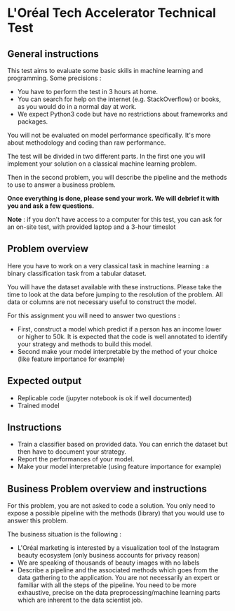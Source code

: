 # L'Oréal Tech Accelerator Technical Test

## General instructions

This test aims to evaluate some basic skills in machine learning and programming. Some precisions :
- You have to perform the test in 3 hours at home.
- You can search for help on the internet (e.g. StackOverflow) or books, as you would do in a normal day at work.
- We expect Python3 code but have no restrictions about frameworks and packages.

You will not be evaluated on model performance specifically. It's more about methodology and coding than raw performance.

The test will be divided in two different parts. In the first one you will implement your solution on a classical machine learning problem.

Then in the second problem, you will describe the pipeline and the methods to use to answer a business problem.

**Once everything is done, please send your work. We will debrief it with you and ask a few questions.** 

**Note** : if you don't have access to a computer for this test, you can ask for an on-site test, with provided laptop and a 3-hour timeslot

## Problem overview

Here you have to work on a very classical task in machine learning : a binary classification task from a tabular dataset.

You will have the dataset available with these instructions. Please take the time to look at the data before jumping to the resolution of the problem.
All data or columns are not necessary useful to construct the model.

For this assignment you will need to answer two questions : 
- First, construct a model which predict if a person has an income lower or higher to 50k.
It is expected that the code is well annotated to identify your strategy and methods to build this model.
- Second make your model interpretable by the method of your choice (like feature importance for example)


## Expected output

- Replicable code (jupyter notebook is ok if well documented)
- Trained model

## Instructions

- Train a classifier based on provided data. You can enrich the dataset but then have to document your strategy.
- Report the performances of your model.
- Make your model interpretable (using feature importance for example)

## Business Problem overview and instructions

For this problem, you are not asked to code a solution. You only need to expose a possible pipeline with the methods (library) that you would use to answer this problem.

The business situation is the following : 
- L'Oréal marketing is interested by a visualization tool of the Instagram beauty ecosystem (only business accounts for privacy reason)
- We are speaking of thousands of beauty images with no labels
- Describe a pipeline and the associated methods which goes from the data gathering to the application. You are not necessarily an expert or familiar with all the steps of the pipeline.
You need to be more exhaustive, precise on the data preprocessing/machine learning parts which are inherent to the data scientist job.







